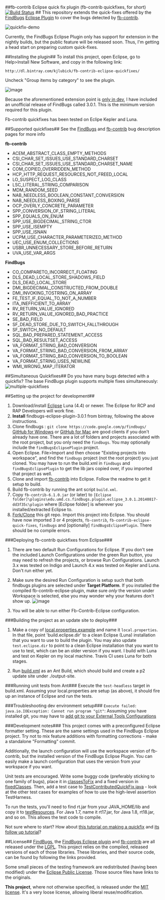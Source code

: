 ##fb-contrib Eclipse quick fix plugin (fb-contrib quickfixes, for short) [![Build Status](https://travis-ci.org/kjlubick/fb-contrib-eclipse-quick-fixes.svg?branch=master)](https://travis-ci.org/kjlubick/fb-contrib-eclipse-quick-fixes) ##
This repository extends the quick-fixes offered by the [FindBugs](http://findbugs.sourceforge.net/) [Eclipse Plugin](http://findbugs.sourceforge.net/downloads.html) to cover the bugs detected by [fb-contrib](http://fb-contrib.sourceforge.net/).

![quickfix-demo](https://cloud.githubusercontent.com/assets/6819944/4264324/b5e2f5ba-3c21-11e4-966b-3264f7e22dae.gif)


Currently, the FindBugs Eclipse Plugin only has support for extension in the nightly builds, but the public feature will be released soon.  Thus, I'm getting a head start on preparing custom quick-fixes.


##Installing the plugin##
To install this project, open Eclipse, go to Help>Install New Software, and copy in the following link:

`http://dl.bintray.com/kjlubick/fb-contrib-eclipse-quickfixes/`

Uncheck "Group items by category" to see the plugin.

![image](https://cloud.githubusercontent.com/assets/6819944/6541841/bd15e5b6-c4b3-11e4-9599-c84c4bc8a033.png)


Because the aforementioned extension point is [only in dev](https://code.google.com/p/findbugs/source/detail?r=491d7f9cae6cef8919f0d76104dd567d8489db06), I have included an unofficial release of FindBugs called 3.0.1.
This is the minimum version required for this plugin.

Fb-contrib quickfixes has been tested on Eclipe Kepler and Luna.


##Supported quickfixes##
See the [FindBugs](http://findbugs.sourceforge.net/bugDescriptions.html) and [fb-contrib](http://fb-contrib.sourceforge.net/bugdescriptions.html) bug description pages for more info

**fb-contrib**  
- ACEM_ABSTRACT_CLASS_EMPTY_METHODS
- CSI_CHAR_SET_ISSUES_USE_STANDARD_CHARSET
- CSI_CHAR_SET_ISSUES_USE_STANDARD_CHARSET_NAME
- COM_COPIED_OVERRIDDEN_METHOD
- HCP_HTTP_REQUEST_RESOURCES_NOT_FREED_LOCAL
- LO_SUSPECT_LOG_CLASS
- LSC_LITERAL_STRING_COMPARISON
- MDM_RANDOM_SEED
- NAB_NEEDLESS_BOOLEAN_CONSTANT_CONVERSION
- NAB_NEEDLESS_BOXING_PARSE
- OCP_OVERLY_CONCRETE_PARAMETER
- SPP_CONVERSION_OF_STRING_LITERAL
- SPP_EQUALS_ON_ENUM
- SPP_USE_BIGDECIMAL_STRING_CTOR
- SPP_USE_ISEMPTY
- SPP_USE_ISNAN
- UCPM_USE_CHARACTER_PARAMETERIZED_METHOD
- UEC_USE_ENUM_COLLECTIONS
- USBR_UNNECESSARY_STORE_BEFORE_RETURN
- UVA_USE_VAR_ARGS

**FindBugs**
- CO_COMPARETO_INCORRECT_FLOATING
- DLS_DEAD_LOCAL_STORE_SHADOWS_FIELD
- DLS_DEAD_LOCAL_STORE
- DMI_BIGDECIMAL_CONSTRUCTED_FROM_DOUBLE
- DMI_INVOKING_TOSTRING_ON_ARRAY
- FE_TEST_IF_EQUAL_TO_NOT_A_NUMBER
- ITA_INEFFICIENT_TO_ARRAY
- RV_RETURN_VALUE_IGNORED
- RV_RETURN_VALUE_IGNORED_BAD_PRACTICE
- SE_BAD_FIELD
- SF_DEAD_STORE_DUE_TO_SWITCH_FALLTHROUGH
- SF_SWITCH_NO_DEFAULT
- SQL_BAD_PREPARED_STATEMENT_ACCESS
- SQL_BAD_RESULTSET_ACCESS
- VA_FORMAT_STRING_BAD_CONVERSION
- VA_FORMAT_STRING_BAD_CONVERSION_FROM_ARRAY
- VA_FORMAT_STRING_BAD_CONVERSION_TO_BOOLEAN
- VA_FORMAT_STRING_USES_NEWLINE
- WMI_WRONG_MAP_ITERATOR

##Simultaneous Quickfixes##
Do you have many bugs detected with a quickfix? The base FindBugs plugin supports multiple fixes simultaneously:
![multiple-quickfixes](https://cloud.githubusercontent.com/assets/6819944/4324949/7e882a7c-3f5f-11e4-9170-bac5b24c2dbc.gif)

##Setting up the project for development##
1. Download/install [Eclipse](https://www.eclipse.org/home/index.php) Luna (4.4) or newer.  The Eclipse for RCP and RAP Developers will work fine.
2. **Install** findbugs-eclipse-plugin-3.0.1 from bintray, following the above instructions.
3. Clone findbugs : `git clone https://code.google.com/p/findbugs/`  [GitHub for Windows](https://windows.github.com/) or [GitHub for Mac](https://mac.github.com/) are good clients if you don't already have one.  There are a lot of folders and projects associated with the root project, but you only need the `findbugs`.  You may optionally include the `findBugsEclipsePlugin` project.
4. Open Eclipse.  File>Import and then choose "Existing projects into workspace", and find the `findbugs` project (not the root project) you just cloned.  You may have to run the build.xml in `findbugs` and `findBugsEclipsePlugin` to get the lib jars copied over, if you imported that project as well.
5. Clone and import [fb-contrib](https://github.com/mebigfatguy/fb-contrib) into Eclipse.  Follow the readme to get it setup to build.
6. Build fb-contrib by running the ant script `build.xml`.
7. Copy `fb-contrib-6.1.0.jar` (or later) to `[Eclipse folder]\plugins\edu.umd.cs.findbugs.plugin.eclipse_3.0.1.20140817-dd3f35c\plugin` where [Eclipse folder] is wherever you installed/extracted Eclipse to.
8. [Fork/Clone](https://help.github.com/articles/fork-a-repo) this git repo. Import this project into Eclipse.  You should have now imported 3 or 4 projects, `fb-contrib`, `fb-contrib-eclipse-quick-fixes`, `findbugs` and [optionally] `findBugsEclipsePlugin`. There should be no compile errors.

###Deploying fb-contrib quickfixes from Eclipse###
1. There are two default Run Configurations for Eclipse.  If you don't see the included Launch Configurations under the green Run button, you may need to refresh the projects, or browse Run Configurations.  Launch 3.x was tested on Indigo and Launch 4.x was tested on Kepler and Luna.  Don't run either yet.

2. Make sure the desired Run Configuration is setup such that both findbugs plugins are selected under **Target Platform**.  If you installed the compiled fb-contrib-eclipse-plugin, make sure *only* the version under Workspace is selected, else you may wonder why your features don't show up. ![image](https://cloud.githubusercontent.com/assets/6819944/4005374/9bd7dfa8-2990-11e4-81d2-a6ce8ed75452.png)

3. You will be able to run either Fb-Contrib-Eclipse configuration.

###Building the project as an update site to deploy###
1. Make a copy of [local.properties.example](https://github.com/kjlubick/fb-contrib-eclipse-quick-fixes/blob/master/local.properties.example) and name it `local.properties`.  In that file,  point 'build.eclipse.dir' to a clean Eclipse (Luna) installation that you want to use to build the plugin.  You may also update `test.eclipse.dir` to point to a clean Eclipse installation that you want to use to test, which can be an older version if you want. 
I build with Luna and test on Kepler on my local machine.  Travis CI uses Luna for both stages.

2. Run [build.xml](https://github.com/kjlubick/fb-contrib-eclipse-quick-fixes/blob/master/build.xml) as an Ant Build, which should build and create a p2 update site under ./output-site.

###Running unit tests from Ant###
Execute the `test-headless` target in build.xml.  Assuming your local.properties are setup (as above), it should fire up an instance of Eclipse and run the tests.


###Troubleshooting dev environment setup###
`Execute failed: java.io.IOException: Cannot run program "git"`: Assuming you have installed git, you may have to [add git to your External Tools Configurations](http://stackoverflow.com/a/3196633/1447621)

###Development notes###
This project comes with a preconfigured Eclipse formatter setting.  These are the same settings used in the FindBugs Eclipse project.  Try not to mix feature additions with formatting corrections - make a standalone "Formatting" commit.

Additionally, the launch configuration will use the workspace version of fb-contrib, but the installed version of the FindBugs Eclipse Plugin. You can easily make a launch configuration that uses the version from your workspace if you want.  

Unit tests are encouraged.  Write some buggy code (preferably sticking to one family of bugs), place it in [classesToFix](https://github.com/kjlubick/fb-contrib-eclipse-quick-fixes/tree/master/classesToFix) and a fixed version in [fixedClasses](https://github.com/kjlubick/fb-contrib-eclipse-quick-fixes/tree/master/fixedClasses).  Then, add a test case to [TestContributedQuickFix.java](https://github.com/kjlubick/fb-contrib-eclipse-quick-fixes/blob/7cbb5cb7a5a77436b626e76212b742c0a763b302/test/tests/TestContributedQuickFixes.java) - look at the other test cases for examples of how to use the high-level assertion TestHarness.

To run the tests, you'll need to find rt.jar from your JAVA_HOME/lib and copy it to [testResources](https://github.com/kjlubick/fb-contrib-eclipse-quick-fixes/tree/master/testresources).  For Java 1.7, name it rt17.jar, for Java 1.8, rt18.jar, and so on.  This allows the test code to compile.

Not sure where to start?  How about [this tutorial on making a quickfix](http://kjlubick.github.io/blog/post/3?building-your-first-eclipse-quick-fix) and [its follow up tutorial](http://kjlubick.github.io/blog/post/4?a-slightly-more-advanced-quickfix)?

##License##
[FindBugs](http://findbugs.sourceforge.net/downloads.html), the [FindBugs Eclipse plugin](http://findbugs.sourceforge.net/downloads.html) and [fb-contrib](https://github.com/mebigfatguy/fb-contrib) are all released under the [LGPL](https://tldrlegal.com/license/gnu-lesser-general-public-license-v2.1-(lgpl-2.1)#fulltext).  This project relies on the compiled, released versions of each of those libraries.  These libraries, and their source code, can be found by following the links provided.

Some small pieces of the testing framework are redistributed (having been modified) under the [Eclipse Public License](https://tldrlegal.com/license/eclipse-public-license-1.0-(epl-1.0)).  Those source files have links to the originals.

**This project**, where not otherwise specified, is released under the [MIT license](https://tldrlegal.com/license/mit-license#fulltext).  It's a very loose license, allowing liberal reuse/modification.